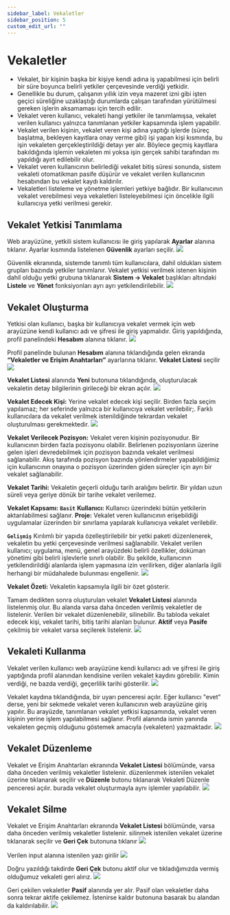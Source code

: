 ```yaml
---
sidebar_label: Vekaletler
sidebar_position: 5
custom_edit_url: ""
---
```


# Vekaletler
- Vekalet, bir kişinin başka bir kişiye kendi adına iş yapabilmesi için belirli bir süre boyunca belirli yetkiler çerçevesinde verdiği yetkidir.
- Genellikle bu durum, çalışanın yıllık izin veya mazeret izni gibi işten geçici süreliğine uzaklaştığı durumlarda çalışan tarafından yürütülmesi gereken işlerin aksamaması için tercih edilir.
- Vekalet veren kullanıcı, vekaleti hangi yetkiler ile tanımlamışsa, vekalet verilen kullanıcı yalnızca tanımlanan yetkiler kapsamında işlem yapabilir.
- Vekalet verilen kişinin, vekalet veren kişi adına yaptığı işlerde (süreç başlatma, bekleyen kayıtlara onay verme gibi) işi yapan kişi kısmında, bu işin vekaleten gerçekleştirildiği detayı yer alır. Böylece geçmiş kayıtlara bakıldığında işlemin vekaleten mi yoksa işin gerçek sahibi tarafından mı yapıldığı ayırt edilebilir olur.
- Vekalet veren kullanıcının belirlediği vekalet bitiş süresi sonunda, sistem vekaleti otomatikman pasife düşürür ve vekalet verilen kullanıcının hesabından bu vekalet kaydı kaldırılır.
- Vekaletleri listeleme ve yönetme işlemleri yetkiye bağlıdır. Bir kullanıcının vekalet verebilmesi veya vekaletleri listeleyebilmesi için öncelikle ilgili kullanıcıya yetki verilmesi gerekir.


## Vekalet Yetkisi Tanımlama
Web arayüzüne, yetkili sistem kullanıcısı ile giriş yapılarak **Ayarlar** alanına tıklanır. Ayarlar kısmında listelenen **Güvenlik** ayarları seçilir.
![](https://docsbimser.blob.core.windows.net/imagecontainer/vekalet-yetki-tanımlama-1-8169ace5-3ccd-4d7a-9a4d-271b419e4176.png)

Güvenlik ekranında, sistemde tanımlı tüm kullanıcılara, dahil oldukları sistem grupları bazında yetkiler tanımlanır. Vekalet yetkisi verilmek istenen kişinin dahil olduğu yetki grubuna tıklanarak **Sistem -> Vekalet** başlıkları altındaki **Listele** ve **Yönet** fonksiyonları ayrı ayrı yetkilendirilebilir.
![](https://docsbimser.blob.core.windows.net/imagecontainer/vekalet-yetki-tanımlama-2-e69c0a68-a987-46dc-b3aa-39f5d669e4c7.png)


## Vekalet Oluşturma
Yetkisi olan kullanıcı, başka bir kullanıcıya vekalet vermek için web arayüzüne kendi kullanıcı adı ve şifresi ile giriş yapmalıdır. Giriş yapıldığında, profil panelindeki **Hesabım** alanına tıklanır.
![](https://docsbimser.blob.core.windows.net/imagecontainer/profil-22891b76-f026-457e-b2c9-5f62144783bd.png)

Profil panelinde bulunan **Hesabım** alanına tıklandığında gelen ekranda **“Vekaletler ve Erişim Anahtarları”** ayarlarına tıklanır. **Vekalet Listesi**  seçilir
![](https://docsbimser.blob.core.windows.net/imagecontainer/vekalet-ve-erişim-anahtarları-ekranı-220f8a8b-bf6b-4933-a9dd-25bcc50d6f0e.png)

 **Vekalet Listesi** alanında **Yeni** butonuna tıklandığında, oluşturulacak vekaletin detay bilgilerinin girileceği bir ekran açılır.
![](https://docsbimser.blob.core.windows.net/imagecontainer/vekalet-oluştur-modal-49e7a8da-2a4b-428d-adfb-b20370b8049d.png)

**Vekalet Edecek Kişi:** Yerine vekalet edecek kişi seçilir. Birden fazla seçim yapılamaz; her seferinde yalnızca bir kullanıcıya vekalet verilebilir;. Farklı kullanıcılara da vekalet verilmek istenildiğinde tekrardan vekalet oluşturulması gerekmektedir.
![](https://docsbimser.blob.core.windows.net/imagecontainer/kullanıcı-ara-96bb6e45-2261-4ace-b0df-dab250a7c592.png)

**Vekalet Verilecek  Pozisyon:** Vekalet veren kişinin pozisyonudur. Bir kullanıcının birden fazla pozisyonu olabilir. Belirlenen pozisyonların üzerine gelen işleri devredebilmek için pozisyon bazında vekalet verilmesi sağlanabilir.  Akış tarafında pozisyon bazında yönlendirmeler yapabildiğimiz için kullanıcının onayına o pozisyon üzerinden giden süreçler için ayrı bir vekalet sağlanabilir. 

**Vekalet Tarihi:** Vekaletin geçerli olduğu tarih aralığını belirtir. Bir yıldan uzun süreli veya geriye dönük bir tarihe vekalet verilemez. 

**Vekalet Kapsamı:**
**`Basit`**
**Kullanıcı:**  Kullanıcı üzerindeki bütün yetkilerin aktarılabilmesi sağlanır.
**Proje:**   Vekalet veren kullanıcının erişebildiği uygulamalar üzerinden bir sınırlama yapılarak kullanıcıya vekalet verilebilir.

**`Gelişmiş`** 
Kırılımlı bir yapıda özelleştirilebilir bir yetki paketi düzenlenerek, vekaletin bu yetki çerçevesinde verilmesi sağlanabilir. Vekalet verilen kullanıcı; uygulama, menü, genel arayüzdeki belirli özellikler, doküman yönetimi  gibi belirli işlevlerle sınırlı olabilir. Bu şekilde, kullanıcının yetkilendirildiği alanlarda işlem yapmasına izin verilirken, diğer alanlarla ilgili herhangi bir müdahalede bulunması engellenir.
![](https://docsbimser.blob.core.windows.net/imagecontainer/vekalet-oluştur-gelişmiş-1ffdce27-48d2-47c2-bfe4-08c48ae5a165.png)


**Vekalet Özeti:**
Vekaletin kapsamıyla ilgili bir özet gösterir.

Tamam dedikten sonra oluşturulan vekalet **Vekalet Listesi** alanında listelenmiş olur. Bu alanda varsa daha önceden verilmiş vekaletler de listelenir. Verilen bir vekalet düzenlenebilir, silinebilir.
Bu tabloda vekalet edecek kişi, vekalet tarihi, bitiş tarihi alanları bulunur. **Aktif** veya **Pasife** çekilmiş bir vekalet varsa seçilerek listelenir.
![](https://docsbimser.blob.core.windows.net/imagecontainer/vekalet-listesi-6ba30a09-d34f-4475-be07-944c36deb9b2.png)


## Vekaleti Kullanma
Vekalet verilen kullanıcı web arayüzüne kendi kullanıcı adı ve şifresi ile giriş yaptığında profil alanından kendisine verilen vekalet kaydını görebilir. Kimin verdiği, ne bazda verdiği, geçerlilik tarihi gösterilir.
![](https://docsbimser.blob.core.windows.net/imagecontainer/kullanıcı-ayarları-873a4df7-5d10-4b6e-9804-38899ef2e5a3.png)

Vekalet kaydına tıklandığında, bir uyarı penceresi açılır. Eğer kullanıcı "evet" derse, yeni bir sekmede vekalet veren kullanıcının web arayüzüne giriş yapılır. Bu arayüzde, tanımlanan vekalet yetkisi kapsamında, vekalet veren kişinin yerine işlem yapılabilmesi sağlanır. Profil alanında ismin yanında vekaleten geçmiş olduğunu göstemek amacıyla (vekaleten) yazmaktadır.
![](https://docsbimser.blob.core.windows.net/imagecontainer/vekaletine-geç-19141de4-fad0-4bdf-acd6-495f103f6c2c.png)

## Vekalet Düzenleme
Vekalet ve Erişim Anahtarları ekranında **Vekalet Listesi** bölümünde, varsa daha önceden verilmiş vekaletler listelenir. düzenlenmek istenilen vekalet üzerine tıklanarak seçilir ve **Düzenle** butonu tıklanarak Vekaleti Düzenle penceresi açılır. burada vekalet oluşturmayla aynı işlemler yapılabilir.
![](https://docsbimser.blob.core.windows.net/imagecontainer/vekalet-düzenle-69a5c7a6-3ab3-4414-b1f4-33db49fdffaf.png)


## Vekalet Silme
Vekalet ve Erişim Anahtarları ekranında **Vekalet Listesi** bölümünde, varsa daha önceden verilmiş vekaletler listelenir. silinmek istenilen vekalet üzerine tıklanarak seçilir ve **Geri Çek** butonuna tıklanır
![](https://docsbimser.blob.core.windows.net/imagecontainer/vekalet-sil-a2491030-e01e-4011-84b3-305cf8069bc8.png)

Verilen input alanına istenilen yazı girilir
![](https://docsbimser.blob.core.windows.net/imagecontainer/vekaleti-geri-çek-1-e2bfcd55-c99c-4f90-941a-2b149a530e0d.png)

Doğru yazıldığı takdirde **Geri Çek** butonu aktif olur ve tıkladığımızda vermiş olduğumuz vekaleti geri alırız.
![](https://docsbimser.blob.core.windows.net/imagecontainer/vekaleti-geri-çek-2-f25210e9-9f2f-465b-bdfa-58d13bc5619b.png)

Geri çekilen vekaletler **Pasif** alanında yer alır. Pasif olan vekaletler daha sonra tekrar aktife çekilemez. İstenirse kaldır butonuna basarak bu alandan da kaldırılabilir.
![](https://docsbimser.blob.core.windows.net/imagecontainer/pasif-vekaletler-b327953c-33ad-4d20-b9cb-9ce9b37729a1.png)
